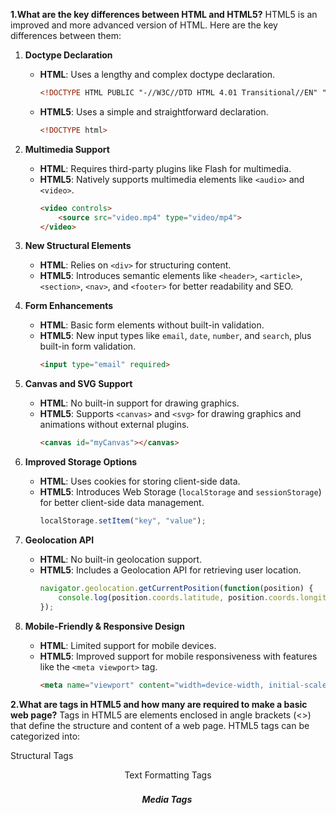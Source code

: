 **1.What are the key differences between HTML and HTML5?**
HTML5 is an improved and more advanced version of HTML. Here are the key differences between them:

1. **Doctype Declaration**  
   - **HTML**: Uses a lengthy and complex doctype declaration.  
     ```html
     <!DOCTYPE HTML PUBLIC "-//W3C//DTD HTML 4.01 Transitional//EN" "http://www.w3.org/TR/html4/loose.dtd">
     ```
   - **HTML5**: Uses a simple and straightforward declaration.  
     ```html
     <!DOCTYPE html>
     ```

2. **Multimedia Support**  
   - **HTML**: Requires third-party plugins like Flash for multimedia.  
   - **HTML5**: Natively supports multimedia elements like `<audio>` and `<video>`.  
     ```html
     <video controls>
         <source src="video.mp4" type="video/mp4">
     </video>
     ```

3. **New Structural Elements**  
   - **HTML**: Relies on `<div>` for structuring content.  
   - **HTML5**: Introduces semantic elements like `<header>`, `<article>`, `<section>`, `<nav>`, and `<footer>` for better readability and SEO.

4. **Form Enhancements**  
   - **HTML**: Basic form elements without built-in validation.  
   - **HTML5**: New input types like `email`, `date`, `number`, and `search`, plus built-in form validation.  
     ```html
     <input type="email" required>
     ```

5. **Canvas and SVG Support**  
   - **HTML**: No built-in support for drawing graphics.  
   - **HTML5**: Supports `<canvas>` and `<svg>` for drawing graphics and animations without external plugins.  
     ```html
     <canvas id="myCanvas"></canvas>
     ```

6. **Improved Storage Options**  
   - **HTML**: Uses cookies for storing client-side data.  
   - **HTML5**: Introduces Web Storage (`localStorage` and `sessionStorage`) for better client-side data management.  
     ```javascript
     localStorage.setItem("key", "value");
     ```

7. **Geolocation API**  
   - **HTML**: No built-in geolocation support.  
   - **HTML5**: Includes a Geolocation API for retrieving user location.  
     ```javascript
     navigator.geolocation.getCurrentPosition(function(position) {
         console.log(position.coords.latitude, position.coords.longitude);
     });
     ```

8. **Mobile-Friendly & Responsive Design**  
   - **HTML**: Limited support for mobile devices.  
   - **HTML5**: Improved support for mobile responsiveness with features like the `<meta viewport>` tag.  
     ```html
     <meta name="viewport" content="width=device-width, initial-scale=1">
     ```

**2.What are tags in HTML5 and how many are required to make a basic web page?**
Tags in HTML5 are elements enclosed in angle brackets (<>) that define the structure and content of a web page. HTML5 tags can be categorized into:

Structural Tags 
<header>
<footer>
<section>
<article>
Text Formatting Tags 
<p>
<h1>
<h6>
<strong>
<em>
Media Tags
<img>
<audio> 
<video>
Interactive Tags 
<button>
<form>
<input>
List Tags
<ul> 
<ol>
<li>
Table Tags 
<table>
<tr>
<td>



**3.key HTML5 page structure elements?**
Semantic Structure Elements
Element	Purpose
<header>	Defines the introductory section, usually contains the logo, navigation, or heading.
<nav>	Contains navigation links.
<section>	Groups related content.
<article>	Represents a self-contained piece of content, like a blog post.
<aside>	Contains sidebar content, such as ads or related links.
<footer>	Defines the bottom section, typically for copyrights or contact info.

**4.input elements in HTML5?**
### **Input Elements in HTML5**  
HTML5 introduced several new `<input>` types to improve forms, user experience, and validation. Below are the key input elements:

---

### **1. Common Input Types**
| Input Type | Description | Example |
|------------|-------------|------------|
| **`text`** | Standard text input field. | `<input type="text">` |
| **`password`** | Masks the entered text (e.g., for passwords). | `<input type="password">` |
| **`email`** | Validates email format. | `<input type="email">` |
| **`number`** | Allows only numbers. | `<input type="number" min="1" max="10">` |
| **`tel`** | Input for phone numbers. | `<input type="tel">` |
| **`url`** | Requires a valid URL format. | `<input type="url">` |
| **`search`** | Styled for search input. | `<input type="search">` |

---

### **2. Date & Time Input Types**
| Input Type | Description | Example |
|------------|-------------|------------|
| **`date`** | Selects a date. | `<input type="date">` |
| **`datetime-local`** | Selects date & time (no timezone). | `<input type="datetime-local">` |
| **`month`** | Selects a month & year. | `<input type="month">` |
| **`week`** | Selects a week. | `<input type="week">` |
| **`time`** | Selects a time. | `<input type="time">` |

---

### **3. Selection & Range Inputs**
| Input Type | Description | Example |
|------------|-------------|------------|
| **`checkbox`** | Multiple selectable options. | `<input type="checkbox">` |
| **`radio`** | Select one option from a group. | `<input type="radio" name="gender">` |
| **`color`** | Color picker. | `<input type="color">` |
| **`range`** | Slider for numerical input. | `<input type="range" min="0" max="100">` |

---

### **4. File Upload & Buttons**
| Input Type | Description | Example |
|------------|-------------|------------|
| **`file`** | Upload a file. | `<input type="file">` |
| **`image`** | Submit a form using an image. | `<input type="image" src="submit.png">` |
| **`submit`** | Submits the form. | `<input type="submit" value="Send">` |
| **`reset`** | Resets form inputs. | `<input type="reset">` |
| **`button`** | A clickable button (no default action). | `<input type="button" value="Click Me">` |

---

### **5. Example: A Complete Form with HTML5 Inputs**
```html
<form>
    <label for="name">Name:</label>
    <input type="text" id="name" required>

    <label for="email">Email:</label>
    <input type="email" id="email" required>

    <label for="age">Age:</label>
    <input type="number" id="age" min="18" max="99">

    <label for="date">Date of Birth:</label>
    <input type="date" id="date">

    <label for="color">Favorite Color:</label>
    <input type="color" id="color">

    <label>Gender:</label>
    <input type="radio" name="gender" value="male"> Male
    <input type="radio" name="gender" value="female"> Female

    <label>
        <input type="checkbox"> Subscribe to Newsletter
    </label>

    <button type="submit">Submit</button>
</form>
```

**6.Web Storage in HTML5**
HTML5 introduced Web Storage to store data in the browser more efficiently than cookies. It provides two main storage types:

localStorage – Stores data permanently (until manually deleted).
sessionStorage – Stores data only for the current session (cleared when the tab is closed).

**7.Three Types of Lists in HTML5**
HTML5 provides three main types of lists to organize and display content:

Ordered List (<ol>) – Numbered list
Unordered List (<ul>) – Bulleted list
Description List (<dl>) – Term and description list

**8.What types of graphics are supported by HTML5?**
Types of Graphics Supported by HTML5
HTML5 supports two main types of graphics:

Canvas (<canvas>) – Used for dynamic, pixel-based drawing.
Scalable Vector Graphics (<svg>) – Used for scalable, XML-based vector graphics.

**9.What are some of the new input types in HTML5?**
### **New Input Types in HTML5**  
HTML5 introduced several new `<input>` types to improve **form usability, validation, and user experience**.  

---

## **📌 1. Email Input (`type="email"`)**
- Accepts **valid email formats**.  
- Provides built-in validation (e.g., `user@example.com`).  
- On mobile, shows an email-friendly keyboard.  

🔹 **Example:**
```html
<input type="email" placeholder="Enter your email" required>
```

---

## **📌 2. URL Input (`type="url"`)**
- Accepts **only valid URLs**.  
- Automatically suggests **"http://"** if missing.  

🔹 **Example:**
```html
<input type="url" placeholder="https://example.com" required>
```

---

## **📌 3. Telephone Input (`type="tel"`)**
- Accepts phone numbers but **does not enforce a specific format**.  
- Mobile devices display a **numeric keyboard**.  

🔹 **Example:**
```html
<input type="tel" placeholder="123-456-7890">
```

---

## **📌 4. Number Input (`type="number"`)**
- Accepts **only numbers**.  
- Supports `min`, `max`, and `step` attributes.  

🔹 **Example:**
```html
<input type="number" min="1" max="100" step="5">
```

---

## **📌 5. Range Input (`type="range"`)**
- Provides a **slider UI** for selecting values.  
- Uses `min`, `max`, and `step` attributes.  

🔹 **Example:**
```html
<input type="range" min="0" max="100" step="10">
```

---

## **📌 6. Date & Time Inputs**
| **Input Type** | **Description** |
|--------------|-----------------|
| **`type="date"`** | Selects a **date (YYYY-MM-DD)** using a calendar picker. |
| **`type="datetime-local"`** | Selects **date & time** (no timezone). |
| **`type="month"`** | Selects **month & year**. |
| **`type="week"`** | Selects a **week of the year**. |
| **`type="time"`** | Selects **time (HH:MM format)**. |

🔹 **Example:**
```html
<input type="date">
<input type="time">
<input type="datetime-local">
<input type="month">
<input type="week">
```

---

## **📌 7. Search Input (`type="search"`)**
- Similar to a text input but optimized for search.  
- Some browsers provide a **clear button (X)**.  

🔹 **Example:**
```html
<input type="search" placeholder="Search here">
```

---

## **📌 8. Color Input (`type="color"`)**
- Provides a **color picker**.  

🔹 **Example:**
```html
<input type="color">
```

---

## **📌 9. File Input (`type="file"`)**
- Allows **file uploads**.  
- Supports `multiple` for multiple files.  

🔹 **Example:**
```html
<input type="file" multiple>
```

---

### **✅ Summary Table**
| **Input Type** | **Purpose** |
|--------------|------------|
| `email` | Enforces valid email format 📧 |
| `url` | Requires a valid website URL 🌍 |
| `tel` | Optimized for phone numbers ☎️ |
| `number` | Allows only numeric values 🔢 |
| `range` | Provides a slider for numeric selection 🎚️ |
| `date` | Selects a calendar date 📅 |
| `datetime-local` | Selects date & time (no timezone) ⏳ |
| `month` | Selects a specific month 📆 |
| `week` | Selects a week of the year 📅 |
| `time` | Selects only time (HH:MM) ⏰ |
| `search` | Optimized for search bars 🔍 |
| `color` | Opens a color picker 🎨 |
| `file` | Allows file uploads 📂 |

---

### **🎯 Benefits of New HTML5 Input Types**
✔ **Better User Experience** – Pre-built UI elements (calendars, sliders, etc.).  
✔ **Improved Validation** – Prevents incorrect input (e.g., `email`, `url`).  
✔ **Mobile-Friendly** – Custom keyboards for different inputs.  
✔ **Less JavaScript Needed** – Many validations happen **automatically**!  

These new input types **enhance forms, reduce errors, and improve usability** 🚀.

What are some of the most important APIs in HTML5?
API	Purpose	Example Use Case
Geolocation 🌍	Gets user location	Google Maps, GPS tracking
Web Storage 🗄️	Stores data in browser	User preferences, offline storage
Web Workers ⚡	Background JavaScript tasks	Large calculations, AI processing
Fetch 🌐	Fetches data from APIs	JSON data, REST API calls
Canvas 🎨	Draws graphics and animations	HTML5 games, charts
WebSockets 🔄	Real-time server communication	Chat apps, stock prices
Notifications 🔔	Push notifications	Web app alerts
Drag & Drop 🖱️	Enables dragging elements	File uploads, UI interactions
WebRTC 📹	Real-time video & audio	Video calls, live streaming
Fullscreen 🖥️	Expands elements to full screen	Video players, gaming

**10.What are the different types of storage in HTML5?**
### **Types of Storage in HTML5**  
HTML5 provides several **storage mechanisms** for saving data in the browser, improving performance and user experience. The main types of storage are:  

| **Storage Type** | **Persistent?** | **Size Limit** | **Scope** | **Use Case** |
|-----------------|----------------|--------------|------------|-------------|
| **Local Storage (`localStorage`)** | ✅ Yes | ~5MB | Per origin (domain) | Save user settings, preferences |
| **Session Storage (`sessionStorage`)** | ❌ No (cleared on tab close) | ~5MB | Per tab (session-based) | Store temporary form data |
| **Cookies** 🍪 | ✅ Yes (with expiry) | ~4KB | Sent with every request | User authentication, tracking |
| **IndexedDB** | ✅ Yes | 50MB+ | Per origin | Large databases, caching |
| **Cache Storage (Service Workers)** | ✅ Yes | Unlimited | Per origin | Offline support, PWA caching |

---

## **1️⃣ Local Storage (`localStorage`)**  
✔ Stores data **permanently** (until manually cleared).  
✔ Key-value pairs (like a small database).  
✔ **Data is NOT sent to the server** with every request.  

🔹 **Example:**
```javascript
localStorage.setItem("username", "JohnDoe");
console.log(localStorage.getItem("username")); // Output: JohnDoe
```

✅ **Use Case:** Save **user settings, themes, and preferences**.  

---

## **2️⃣ Session Storage (`sessionStorage`)**  
✔ Stores data **only for the session** (deleted when tab is closed).  
✔ Works like `localStorage`, but **temporary**.  

🔹 **Example:**
```javascript
sessionStorage.setItem("sessionID", "12345");
console.log(sessionStorage.getItem("sessionID")); // Output: 12345
```

✅ **Use Case:** Store **form inputs, temporary selections** during a session.  

---

## **3️⃣ Cookies** 🍪  
✔ Stores **small pieces of data** (max ~4KB).  
✔ **Sent with every HTTP request**, increasing bandwidth usage.  
✔ Can have an **expiration date**.  

🔹 **Example:**
```javascript
document.cookie = "username=JohnDoe; expires=Fri, 18 Feb 2025 12:00:00 UTC";
```

✅ **Use Case:** **User authentication, tracking login sessions.**  

---

## **4️⃣ IndexedDB (Database Storage)**  
✔ Stores **large amounts of structured data** (50MB+).  
✔ Supports **transactions, indexing, and querying** (like a database).  
✔ **Faster than `localStorage` and `sessionStorage`**.  

🔹 **Example:**
```javascript
var request = indexedDB.open("MyDatabase", 1);
request.onsuccess = function(event) {
    console.log("Database opened successfully");
};
```

✅ **Use Case:** **Offline apps, caching large data (e.g., shopping carts).**  

---

## **5️⃣ Cache Storage (Service Workers)**  
✔ Stores **assets like images, CSS, JavaScript** for offline use.  
✔ Used in **Progressive Web Apps (PWAs)**.  

🔹 **Example (Caching a request):**
```javascript
caches.open("my-cache").then(cache => {
    cache.add("/index.html");
});
```

✅ **Use Case:** **Offline web apps, PWA caching.**  

---

### **🚀 Summary**
| **Storage Type** | **Best For** |
|-----------------|--------------|
| **Local Storage** | User settings, themes, preferences |
| **Session Storage** | Temporary form data, session-based actions |
| **Cookies** | Authentication, tracking, small data storage |
| **IndexedDB** | Large datasets, offline storage, caching |
| **Cache Storage** | PWA caching, storing web assets for offline use |

**11.metadata in HTML5 and how is it specified?**
In HTML5, metadata refers to information about the web page, not content that is directly visible to users. This metadata is essential for defining the behavior of the page, influencing search engine optimization (SEO), social sharing, and page functionality.

Metadata is typically specified within the <head> section of the HTML document.

**12.Multimedia in HTML5**
HTML5 introduces native support for multimedia elements, such as audio and video, making it much easier to embed and control media directly in the browser without relying on external plugins (like Flash). This improves performance, security, and compatibility across modern browsers.

<audio controls>
  <source src="song.mp3" type="audio/mp3">
  Your browser does not support the audio element.
</audio>

Embedding External Media with <iframe> 🌐
The <iframe> element allows you to embed external media (like YouTube videos or Vimeo embeds) directly into your HTML5 page.
This is a common practice for embedding third-party video players.

<iframe width="560" height="315" src="https://www.youtube.com/embed/dQw4w9WgXcQ" frameborder="0" allowfullscreen></iframe>

**13.The main issues with HTML5?**
Older browsers might not support <video>, <audio>, or <canvas>.
Certain HTML5 APIs, such as localStorage, Geolocation, and Web Workers, may not be supported by older versions of browsers.
MP4 (H.264) is widely supported, but WebM or Ogg may not work in all browsers.
The audio file formats (MP3, Ogg, WAV) may not work consistently across different browsers.

**14.the role of the WebSocket API in HTML5?**
The WebSocket API in HTML5 enables real-time, two-way communication between the browser and server over a single, persistent connection, making it ideal for applications like live chat, online gaming, and real-time notifications.

What is the difference between inline, inline-block, and block? 
In CSS, `inline`, `inline-block`, and `block` are different values of the `display` property that control how elements are rendered in the document flow. Here's how they differ:

### 1. **`display: inline;`**
   - The element does **not** start on a new line.
   - The width and height properties **do not** apply; the element only takes up as much width as necessary.
   - Margin and padding apply **horizontally** but not **vertically**.
   - Examples: `<span>`, `<a>`, `<strong>`, `<em>`

   ```html
   <span style="display: inline; background: yellow;">Inline Element</span>
   ```

### 2. **`display: inline-block;`**
   - The element behaves like `inline` but **allows setting width and height**.
   - It **does not** start on a new line (like `inline`).
   - Margins and paddings apply **in all directions**.
   - Useful for elements that should be inline but need sizing control.
   - Examples: `<button>`, `<img>`

   ```html
   <div style="display: inline-block; width: 100px; height: 50px; background: lightblue;">
       Inline-Block
   </div>
   ```

### 3. **`display: block;`**
   - The element **starts on a new line** and takes up the full width of its container.
   - Width, height, margins, and paddings work normally.
   - Examples: `<div>`, `<p>`, `<h1>`-`<h6>`

   ```html
   <div style="display: block; background: lightcoral;">
       Block Element
   </div>
   ```

### **Comparison Table**
| Property | `inline` | `inline-block` | `block` |
|----------|---------|---------------|--------|
| Starts on a new line? | ❌ No | ❌ No | ✅ Yes |
| Respects `width` & `height`? | ❌ No | ✅ Yes | ✅ Yes |
| Can have margin/padding? | Partial (only horizontal) | ✅ Yes | ✅ Yes |

